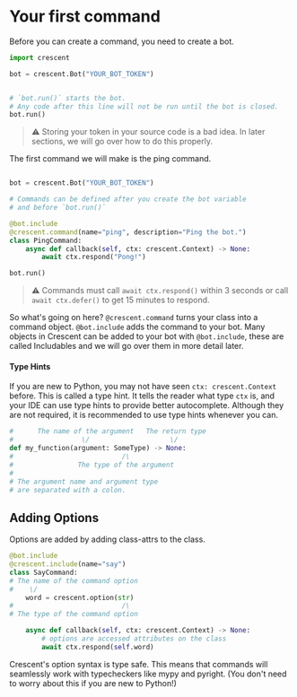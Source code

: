 # Your first command


Before you can create a command, you need to create a bot.

```python
import crescent

bot = crescent.Bot("YOUR_BOT_TOKEN")


# `bot.run()` starts the bot.
# Any code after this line will not be run until the bot is closed. 
bot.run()

```

> ⚠️ Storing your token in your source code is a bad idea. In later sections,
> we will go over how to do this properly.


The first command we will make is the ping command.

```python

bot = crescent.Bot("YOUR_BOT_TOKEN")

# Commands can be defined after you create the bot variable
# and before `bot.run()`

@bot.include
@crescent.command(name="ping", description="Ping the bot.")
class PingCommand:
    async def callback(self, ctx: crescent.Context) -> None:
        await ctx.respond("Pong!")

bot.run()
```

> ⚠️ Commands must call `await ctx.respond()` within 3 seconds or call `await ctx.defer()` to
> get 15 minutes to respond.


So what's going on here? `@crescent.command` turns your class into a command object.
`@bot.include` adds the command to your bot. Many objects in Crescent can be added
to your bot with `@bot.include`, these are called Includables and we will go over
them in more detail later.

#### Type Hints

If you are new to Python, you may not have seen `ctx: crescent.Context` before. This
is called a type hint. It tells the reader what type `ctx` is, and your IDE can use
type hints to provide better autocomplete. Although they are not required, it is
recommended to use type hints whenever you can.

```python
#      The name of the argument   The return type
#                 \/                    \/
def my_function(argument: SomeType) -> None:
#                           /\
#                The type of the argument
#
# The argument name and argument type
# are separated with a colon.
```

## Adding Options

Options are added by adding class-attrs to the class.

```python
@bot.include
@crescent.include(name="say")
class SayCommand:
# The name of the command option
#    \/
    word = crescent.option(str)
#                           /\
# The type of the command option

    async def callback(self, ctx: crescent.Context) -> None:
        # options are accessed attributes on the class
        await ctx.respond(self.word)
```

Crescent's option syntax is type safe. This means that commands will
seamlessly work with typecheckers like mypy and pyright.
(You don't need to worry about this if you are new to Python!)
